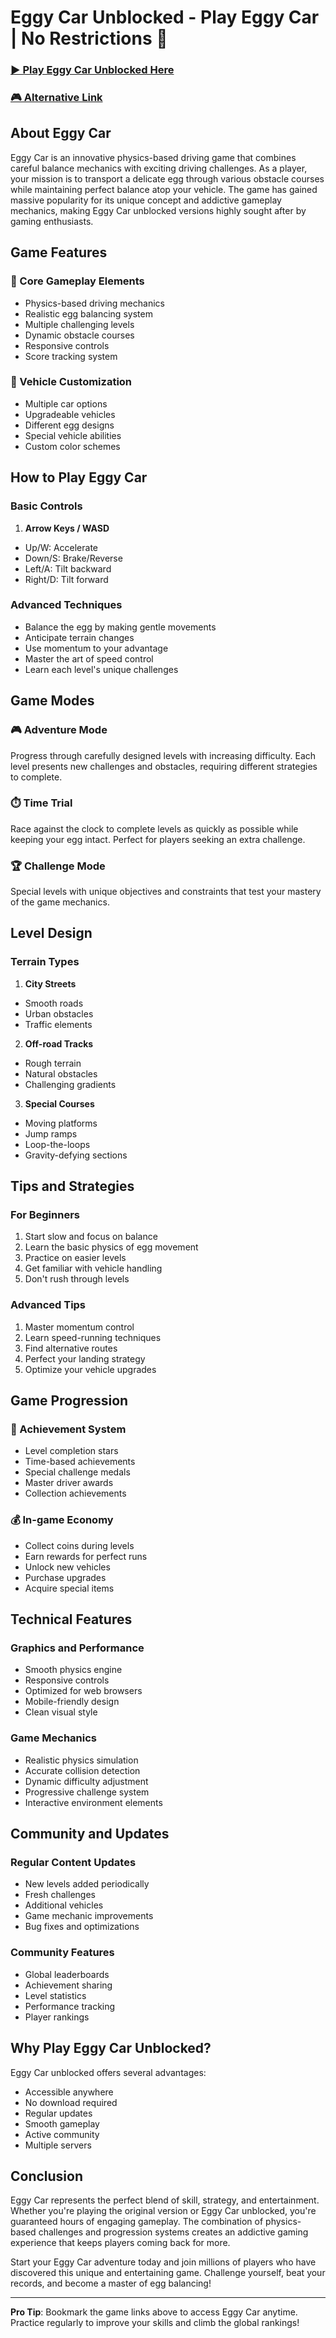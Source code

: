 # Eggy Car Unblocked - Play Eggy Car | No Restrictions 🚗

### [▶️ Play Eggy Car Unblocked Here](https://unblocked-gaming.github.io/eggy-car-unblocked/)
### [🎮 Alternative Link](https://playeggycar.com/)

<!--
 SEO Meta Information
 title: Eggy Car - Drive & Balance Physics Game | Play Eggy Car Unblocked
 description: Play Eggy Car, an exciting physics-based driving game where you balance an egg while navigating through challenging terrains. Play Eggy Car unblocked anytime, anywhere!
 keywords: eggy car, eggy car unblocked, physics games, driving games, balance games, car games, online games
-->

## About Eggy Car

Eggy Car is an innovative physics-based driving game that combines careful balance mechanics with exciting driving challenges. As a player, your mission is to transport a delicate egg through various obstacle courses while maintaining perfect balance atop your vehicle. The game has gained massive popularity for its unique concept and addictive gameplay mechanics, making Eggy Car unblocked versions highly sought after by gaming enthusiasts.

## Game Features

### 🎯 Core Gameplay Elements
- Physics-based driving mechanics
- Realistic egg balancing system
- Multiple challenging levels
- Dynamic obstacle courses
- Responsive controls
- Score tracking system

### 🚙 Vehicle Customization
- Multiple car options
- Upgradeable vehicles
- Different egg designs
- Special vehicle abilities
- Custom color schemes

## How to Play Eggy Car

### Basic Controls
1. **Arrow Keys / WASD**
  - Up/W: Accelerate
  - Down/S: Brake/Reverse
  - Left/A: Tilt backward
  - Right/D: Tilt forward

### Advanced Techniques
- Balance the egg by making gentle movements
- Anticipate terrain changes
- Use momentum to your advantage
- Master the art of speed control
- Learn each level's unique challenges

## Game Modes

### 🎮 Adventure Mode
Progress through carefully designed levels with increasing difficulty. Each level presents new challenges and obstacles, requiring different strategies to complete.

### ⏱️ Time Trial
Race against the clock to complete levels as quickly as possible while keeping your egg intact. Perfect for players seeking an extra challenge.

### 🏆 Challenge Mode
Special levels with unique objectives and constraints that test your mastery of the game mechanics.

## Level Design

### Terrain Types
1. **City Streets**
  - Smooth roads
  - Urban obstacles
  - Traffic elements

2. **Off-road Tracks**
  - Rough terrain
  - Natural obstacles
  - Challenging gradients

3. **Special Courses**
  - Moving platforms
  - Jump ramps
  - Loop-the-loops
  - Gravity-defying sections

## Tips and Strategies

### For Beginners
1. Start slow and focus on balance
2. Learn the basic physics of egg movement
3. Practice on easier levels
4. Get familiar with vehicle handling
5. Don't rush through levels

### Advanced Tips
1. Master momentum control
2. Learn speed-running techniques
3. Find alternative routes
4. Perfect your landing strategy
5. Optimize your vehicle upgrades

## Game Progression

### 🌟 Achievement System
- Level completion stars
- Time-based achievements
- Special challenge medals
- Master driver awards
- Collection achievements

### 💰 In-game Economy
- Collect coins during levels
- Earn rewards for perfect runs
- Unlock new vehicles
- Purchase upgrades
- Acquire special items

## Technical Features

### Graphics and Performance
- Smooth physics engine
- Responsive controls
- Optimized for web browsers
- Mobile-friendly design
- Clean visual style

### Game Mechanics
- Realistic physics simulation
- Accurate collision detection
- Dynamic difficulty adjustment
- Progressive challenge system
- Interactive environment elements

## Community and Updates

### Regular Content Updates
- New levels added periodically
- Fresh challenges
- Additional vehicles
- Game mechanic improvements
- Bug fixes and optimizations

### Community Features
- Global leaderboards
- Achievement sharing
- Level statistics
- Performance tracking
- Player rankings

## Why Play Eggy Car Unblocked?

Eggy Car unblocked offers several advantages:
- Accessible anywhere
- No download required
- Regular updates
- Smooth gameplay
- Active community
- Multiple servers

## Conclusion

Eggy Car represents the perfect blend of skill, strategy, and entertainment. Whether you're playing the original version or Eggy Car unblocked, you're guaranteed hours of engaging gameplay. The combination of physics-based challenges and progression systems creates an addictive gaming experience that keeps players coming back for more.

Start your Eggy Car adventure today and join millions of players who have discovered this unique and entertaining game. Challenge yourself, beat your records, and become a master of egg balancing!

---

**Pro Tip**: Bookmark the game links above to access Eggy Car anytime. Practice regularly to improve your skills and climb the global rankings!
